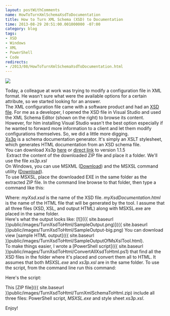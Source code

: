 ```yaml
---
layout: postWithComments
name: HowToTurnXmlSchemaXsdToDocumentation
title: How to Turn XML Schema (XSD) to Documentation
time: 2013-08-29 20:51:00.001000000 -07:00
category: blog
tags:
- XSD
- Windows
- XML
- PowerShell
- Code
redirects:
- /2013/08/HowToTurnXmlSchemaXsdToDocumentation.html
---
```

<a href="{{ site.baseurl }}public/images/TurnXsdToHtml/VSXmlSchemaEditor-big.png">
    <img class="imageOnRight" src="{{ site.baseurl }}public/images/TurnXsdToHtml/VSXmlSchemaEditor.png">
</a>

Today, a colleague at work was trying to modify a configuration file in XML format. He wasn't sure what were the available options for a certain attribute, so we started looking for an answer.     
The XML configuration file came with a software product and had an [XSD file](https://en.wikipedia.org/wiki/XSD). For me as a developer, I opened the XSD file in Visual Studio and used the XML Schema Editor (shown on the right) to browse its content.     
However, for him installing Visual Studio wasn't the best option especially if he wanted to forward more information to a client and let them modify configurations themselves. So, we did a little more digging.     
[Xs3p](http://wiki.fiforms.org/index.php/Xs3p) is a schema documentation generator. It's simply an XSLT stylesheet, which generates HTML documentation from an XSD schema file.     
You can download Xs3p [here](http://xml.fiforms.org/xs3p/) or [direct link](http://sourceforge.net/projects/xs3p/files/xs3p-1.1.5.zip/download) to version 1.1.5     
&nbsp;Extract the content of the downloaded ZIP file and place it a folder. We'll use the file _xs3p.xsl_    
On Windows, you can use MSXML ([Download](http://www.microsoft.com/en-us/download/details.aspx?id=15697)) and the MSXSL command utility ([Download](http://www.microsoft.com/en-us/download/details.aspx?id=21714)).     
To use MSXSL, place the downloaded EXE in the same folder as the extracted ZIP file. In the command line browse to that folder, then type a command like this:     

<script src="https://gist.github.com/AmrEldib/6385853.js"></script>

Where: _myXsd.xsd_ is the name of the XSD file. _myXsdDocumentation.html_ is the name of the HTML file that will be generated by the tool.
        I assume that all three files (XSD, XSL, and output HTML) along with MSXSL.exe are placed in the same folder.     
Here's what the output looks like:
[![]({{ site.baseurl }}public/images/TurnXsdToHtml/SampleOutput.png)]({{ site.baseurl }}public/images/TurnXsdToHtml/SampleOutput-big.png)
You can download view [sample HTML output]({{ site.baseurl }}public/images/TurnXsdToHtml/SampleOutputOfMsXslTool.html).  
To make things easier, I wrote a [PowerShell script]({{ site.baseurl }}public/images/TurnXsdToHtml/ConvertAllXsdToHtml.ps1) that find all the XSD files in the folder where it's placed and convert them all to HTML. It assumes that both _MSXSL.exe_ and _xs3p.xsl_ are in the same folder.
        To use the script, from the command line run this command:     

<script src="https://gist.github.com/AmrEldib/6386132.js"></script>


Here's the script:

<script src="https://gist.github.com/AmrEldib/6386145.js"></script>


This [ZIP file]({{ site.baseurl }}public/images/TurnXsdToHtml/TurnXmlSchemaToHtml.zip) include all three files: PowerShell script, _MSXSL.exe_ and style sheet _xs3p.xsl_.

Enjoy!
